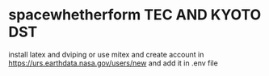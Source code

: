 # spacewhetherform TEC AND KYOTO  DST

install latex and dviping
or use mitex 
and create account in https://urs.earthdata.nasa.gov/users/new and add it in .env file
